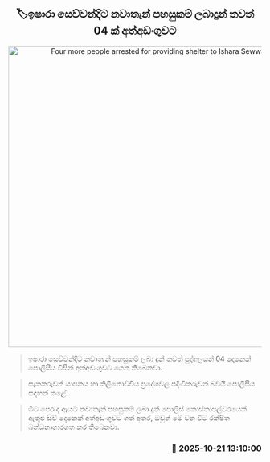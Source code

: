 <p align='center'><b><h2 align='center' title='Four more people arrested for providing shelter to Ishara Sewwandi'>🏷ඉෂාරා සෙව්වන්දිට නවාතැන් පහසුකම් ලබාදුන් තවත් 04 ක් අත්අඩංගුවට</h2></b></p>
<p align='center'><img src='https://helakuru.sgp1.cdn.digitaloceanspaces.com/esana/images/lib/ishara-hji.jpg' width='600' alt='Four more people arrested for providing shelter to Ishara Sewwandi'></p>

> ඉෂාරා සෙව්වන්දිට නවාතැන් පහසුකම් ලබා දුන් තවත් පුද්ගලයන් 04 දෙනෙක් පොලිසිය විසින් අත්අඩංගුවට ගෙන තිබෙනවා.

> සැකකරුවන් යාපනය හා කිලිනොච්චිය ප්‍රදේශවල පදිංචිකරුවන් බවයි පොලිසිය සඳහන් කළේ.

> මීට පෙර ද ඇයට නවාතැන් පහසුකම් ලබා දුන් පොලිස් කොස්තාපල්වරයෙක් ඇතුළු සිව් දෙනෙක් අත්අඩංගුවට ගත් අතර, ඔවුන් මේ වන විට රක්ෂිත බන්ධනාගාරගත කර තිබෙනවා.



<h3 align='right'><a href='https://www.helakuru.lk/esana/p/114650/'>📅 2025-10-21 13:10:00</a></h3>
